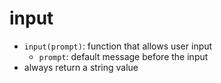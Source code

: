 # input
- `input(prompt)`: function that allows user input
    - `prompt`: default message before the input
- always return a string value